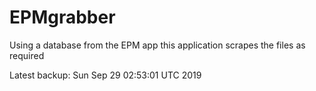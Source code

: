 # EPMgrabber
Using a database from the EPM app this application scrapes the files as required


Latest backup: Sun Sep 29 02:53:01 UTC 2019
